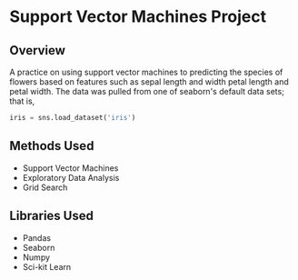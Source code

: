 # Support Vector Machines Project 

## Overview
A practice on using support vector machines to predicting the species of flowers based on features such as sepal length and width petal length and petal width. The data was pulled from one of seaborn's default data sets; that is,
````python
iris = sns.load_dataset('iris')
````

## Methods Used
- Support Vector Machines
- Exploratory Data Analysis
- Grid Search

## Libraries Used
- Pandas
- Seaborn
- Numpy
- Sci-kit Learn


